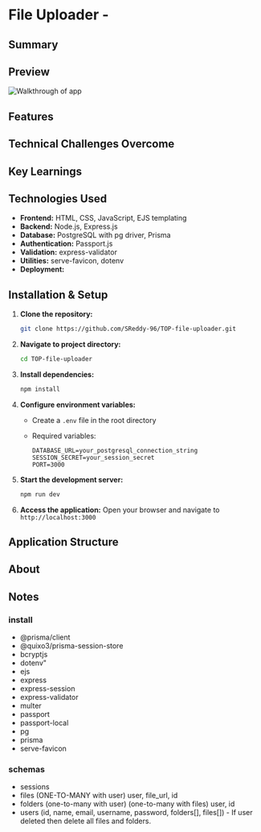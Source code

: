 # File Uploader - 

## Summary

## Preview

![Walkthrough of app]()

## Features

## Technical Challenges Overcome

## Key Learnings

## Technologies Used

- **Frontend:** HTML, CSS, JavaScript, EJS templating
- **Backend:** Node.js, Express.js
- **Database:** PostgreSQL with pg driver, Prisma
- **Authentication:** Passport.js
- **Validation:** express-validator
- **Utilities:** serve-favicon, dotenv
- **Deployment:**  

## Installation & Setup

1. **Clone the repository:**

   ```bash
   git clone https://github.com/SReddy-96/TOP-file-uploader.git
   ```

2. **Navigate to project directory:**

   ```bash
   cd TOP-file-uploader
   ```

3. **Install dependencies:**

   ```bash
   npm install
   ```

4. **Configure environment variables:**

   - Create a `.env` file in the root directory
   - Required variables:

     ```.env
     DATABASE_URL=your_postgresql_connection_string
     SESSION_SECRET=your_session_secret
     PORT=3000
     ```

5. **Start the development server:**

   ```bash
   npm run dev
   ```

6. **Access the application:**
   Open your browser and navigate to `http://localhost:3000`

## Application Structure

## About

## Notes

### install

- @prisma/client
- @quixo3/prisma-session-store
- bcryptjs
- dotenv"
- ejs
- express
- express-session
- express-validator
- multer
- passport
- passport-local
- pg
- prisma
- serve-favicon

### schemas

- sessions
- files (ONE-TO-MANY  with user) user, file_url, id
- folders (one-to-many with user) (one-to-many with files) user, id
- users (id, name, email, username, password, folders[], files[])
      - If user deleted then delete all files and folders.
